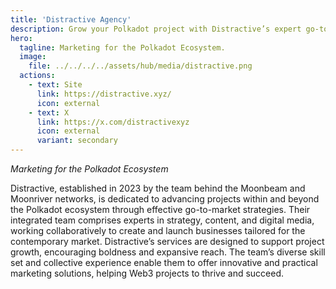 ```yaml
---
title: 'Distractive Agency'
description: Grow your Polkadot project with Distractive’s expert go-to-market strategies. Trusted team behind Moonbeam and Moonriver.
hero:
  tagline: Marketing for the Polkadot Ecosystem.
  image: 
    file: ../../../../assets/hub/media/distractive.png
  actions:
    - text: Site
      link: https://distractive.xyz/
      icon: external
    - text: X
      link: https://x.com/distractivexyz
      icon: external
      variant: secondary
---
```


*Marketing for the Polkadot Ecosystem*

Distractive, established in 2023 by the team behind the Moonbeam and Moonriver networks, is dedicated to advancing projects within and beyond the Polkadot ecosystem through effective go-to-market strategies. Their integrated team comprises experts in strategy, content, and digital media, working collaboratively to create and launch businesses tailored for the contemporary market. Distractive’s services are designed to support project growth, encouraging boldness and expansive reach. The team’s diverse skill set and collective experience enable them to offer innovative and practical marketing solutions, helping Web3 projects to thrive and succeed.